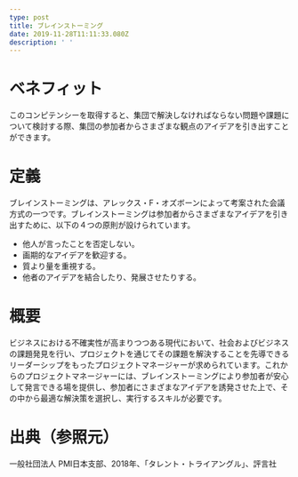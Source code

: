 ```yaml
---
type: post
title: ブレインストーミング
date: 2019-11-28T11:11:33.080Z
description: ' '
---
```

# ベネフィット

このコンピテンシーを取得すると、集団で解決しなければならない問題や課題について検討する際、集団の参加者からさまざまな観点のアイデアを引き出すことができます。

# 定義

ブレインストーミングは、アレックス・F・オズボーンによって考案された会議方式の一つです。ブレインストーミングは参加者からさまざまなアイデアを引き出すために、以下の４つの原則が設けられています。

* 他人が言ったことを否定しない。
* 画期的なアイデアを歓迎する。
* 質より量を重視する。
* 他者のアイデアを結合したり、発展させたりする。

# 概要

ビジネスにおける不確実性が高まりつつある現代において、社会およびビジネスの課題発見を行い、プロジェクトを通じてその課題を解決することを先導できるリーダーシップをもったプロジェクトマネージャーが求められています。これからのプロジェクトマネージャーには、ブレインストーミングにより参加者が安心して発言できる場を提供し、参加者にさまざまなアイデアを誘発させた上で、その中から最適な解決策を選択し、実行するスキルが必要です。

# 出典（参照元）

一般社団法人 PMI日本支部、2018年、「タレント・トライアングル」、評言社
